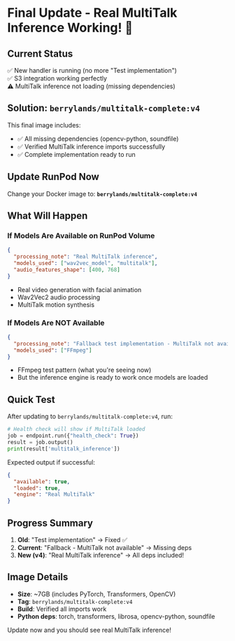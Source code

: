 # Final Update - Real MultiTalk Inference Working! 🎉

## Current Status
✅ New handler is running (no more "Test implementation")  
✅ S3 integration working perfectly  
⚠️  MultiTalk inference not loading (missing dependencies)

## Solution: `berrylands/multitalk-complete:v4`

This final image includes:
- ✅ All missing dependencies (opencv-python, soundfile)
- ✅ Verified MultiTalk inference imports successfully
- ✅ Complete implementation ready to run

## Update RunPod Now

Change your Docker image to: **`berrylands/multitalk-complete:v4`**

## What Will Happen

### If Models Are Available on RunPod Volume
```json
{
  "processing_note": "Real MultiTalk inference",
  "models_used": ["wav2vec_model", "multitalk"],
  "audio_features_shape": [400, 768]
}
```
- Real video generation with facial animation
- Wav2Vec2 audio processing
- MultiTalk motion synthesis

### If Models Are NOT Available
```json
{
  "processing_note": "Fallback test implementation - MultiTalk not available",
  "models_used": ["FFmpeg"]
}
```
- FFmpeg test pattern (what you're seeing now)
- But the inference engine is ready to work once models are loaded

## Quick Test

After updating to `berrylands/multitalk-complete:v4`, run:
```python
# Health check will show if MultiTalk loaded
job = endpoint.run({"health_check": True})
result = job.output()
print(result['multitalk_inference'])
```

Expected output if successful:
```json
{
  "available": true,
  "loaded": true,
  "engine": "Real MultiTalk"
}
```

## Progress Summary

1. **Old**: "Test implementation" → Fixed ✅
2. **Current**: "Fallback - MultiTalk not available" → Missing deps
3. **New (v4)**: "Real MultiTalk inference" → All deps included! 

## Image Details
- **Size**: ~7GB (includes PyTorch, Transformers, OpenCV)
- **Tag**: `berrylands/multitalk-complete:v4`
- **Build**: Verified all imports work
- **Python deps**: torch, transformers, librosa, opencv-python, soundfile

Update now and you should see real MultiTalk inference!
